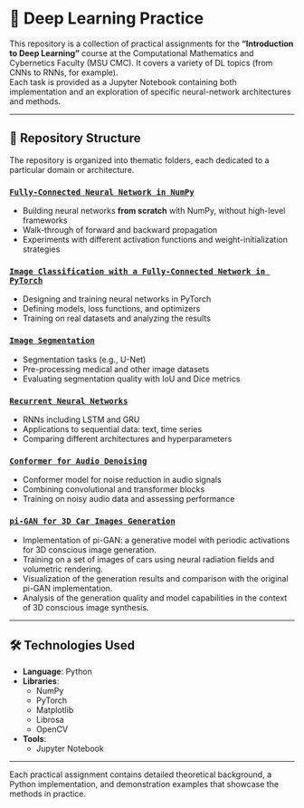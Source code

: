 # 🧠 Deep Learning Practice

This repository is a collection of practical assignments for the **“Introduction to Deep Learning”** course at the Computational Mathematics and Cybernetics Faculty (MSU CMC). It covers a variety of DL topics (from CNNs to RNNs, for example).  
Each task is provided as a Jupyter Notebook containing both implementation and an exploration of specific neural-network architectures and methods.

---

## 📁 Repository Structure

The repository is organized into thematic folders, each dedicated to a particular domain or architecture.

### [`Fully-Connected Neural Network in NumPy`](https://github.com/bulkin-anton/DL_practice/blob/main/0_nn_numpy/nn_on_numpy.ipynb)
- Building neural networks **from scratch** with NumPy, without high-level frameworks  
- Walk-through of forward and backward propagation  
- Experiments with different activation functions and weight-initialization strategies  

### [`Image Classification with a Fully-Connected Network in PyTorch`](https://github.com/bulkin-anton/DL_practice/blob/main/1_nn_pytorch/nn_on_pytorch.ipynb)
- Designing and training neural networks in PyTorch  
- Defining models, loss functions, and optimizers  
- Training on real datasets and analyzing the results  

### [`Image Segmentation`](https://github.com/bulkin-anton/DL_practice/blob/main/2_image_segmentation/image_segmentation_nns.ipynb)
- Segmentation tasks (e.g., U-Net)  
- Pre-processing medical and other image datasets  
- Evaluating segmentation quality with IoU and Dice metrics  

### [`Recurrent Neural Networks`](https://github.com/bulkin-anton/DL_practice/blob/main/3_RNN/RNN.ipynb)
- RNNs including LSTM and GRU  
- Applications to sequential data: text, time series  
- Comparing different architectures and hyperparameters  

### [`Conformer for Audio Denoising`](https://github.com/bulkin-anton/DL_practice/blob/main/5_denoising_conformer/denoising_conformer.ipynb)
- Conformer model for noise reduction in audio signals  
- Combining convolutional and transformer blocks  
- Training on noisy audio data and assessing performance

### [`pi-GAN for 3D Car Images Generation`](https://github.com/bulkin-anton/DL_practice/blob/main/6_pi-GAN_for_3D_car_generation/task-05-bulkin-final.ipynb)
- Implementation of pi-GAN: a generative model with periodic activations for 3D conscious image generation.
- Training on a set of images of cars using neural radiation fields and volumetric rendering.
- Visualization of the generation results and comparison with the original pi-GAN implementation.
- Analysis of the generation quality and model capabilities in the context of 3D conscious image synthesis.

---

## 🛠️ Technologies Used

- **Language**: Python  
- **Libraries**:  
  - NumPy  
  - PyTorch  
  - Matplotlib  
  - Librosa  
  - OpenCV  
- **Tools**:  
  - Jupyter Notebook  

---

Each practical assignment contains detailed theoretical background, a Python implementation, and demonstration examples that showcase the methods in practice.
